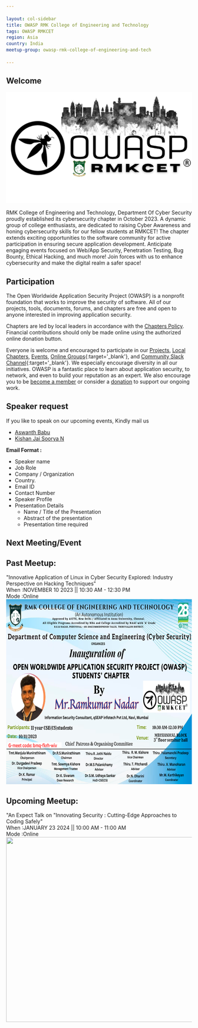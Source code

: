 ```yaml
---

layout: col-sidebar
title: OWASP RMK College of Engineering and Technology
tags: OWASP RMKCET
region: Asia
country: India
meetup-group: owasp-rmk-college-of-engineering-and-tech

---
```


## Welcome
<img src="assets/images/RMKCET.png">

RMK College of Engineering and Technology, Department Of Cyber Security proudly established its cybersecurity chapter in October 2023. A dynamic group of college enthusiasts, are dedicated to raising Cyber Awareness and honing cybersecurity skills for our fellow students at RMKCET! The chapter extends exciting opportunities to the software community for active participation in ensuring secure application development. Anticipate engaging events focused on Web/App Security, Penetration Testing, Bug Bounty, Ethical Hacking, and much more! Join forces with us to enhance cybersecurity and make the digital realm a safer space!

## Participation
The Open Worldwide Application Security Project (OWASP) is a nonprofit foundation that works to improve the security of software. All of our projects, tools, documents, forums, and chapters are free and open to anyone interested in improving application security. 

Chapters are led by local leaders in accordance with the [Chapters Policy](/www-policy/operational/chapters). Financial contributions should only be made online using the authorized online donation button. 

Everyone is welcome and encouraged to participate in our [Projects](/projects/), [Local Chapters](/chapters/), [Events](/events/), [Online Groups](https://groups.google.com/a/owasp.com/){:target='_blank'}, and [Community Slack Channel](https://owasp.slack.com/){:target='_blank'}. We especially encourage diversity in all our initiatives. OWASP is a fantastic place to learn about application security, to network, and even to build your reputation as an expert. We also encourage you to be [become a member](/membership/) or consider a [donation](/donate/) to support our ongoing work.

## Speaker request
If you like to speak on our upcoming events, Kindly mail us
* [Aswanth Babu](mailto:aswanth.babu@owasp.org)
* [Kishan Jai Soorya N](mailto:kishan.soorya@owasp.org)

**Email Format :**

- Speaker name
- Job Role
- Company / Organization
- Country.
- Email ID
- Contact Number
- Speaker Profile
- Presentation Details
    - Name / Title of the Presentation
    - Abstract of the presentation
    - Presentation time required


Next Meeting/Event 
---------------------
## Past Meetup: <br>

"Innovative Application of Linux in Cyber Security Explored: Industry Perspective on Hacking Techniques" <br>
When :NOVEMBER 10 2023 || 10:30 AM - 12:30 PM <br>
Mode :Online <br>
<img src="assets/images/Copy of Copy of 10112023.png" width="700" height="500"><br>

## Upcoming Meetup: <br>

"An Expect Talk on "Innovating Security : Cutting-Edge Approaches to Coding Safely" <br>
When :JANUARY 23 2024 || 10:00 AM - 11:00 AM <br>
Mode :Online <br>
<img src="assets/images/24012024.png" width="700" height="500"><br>

